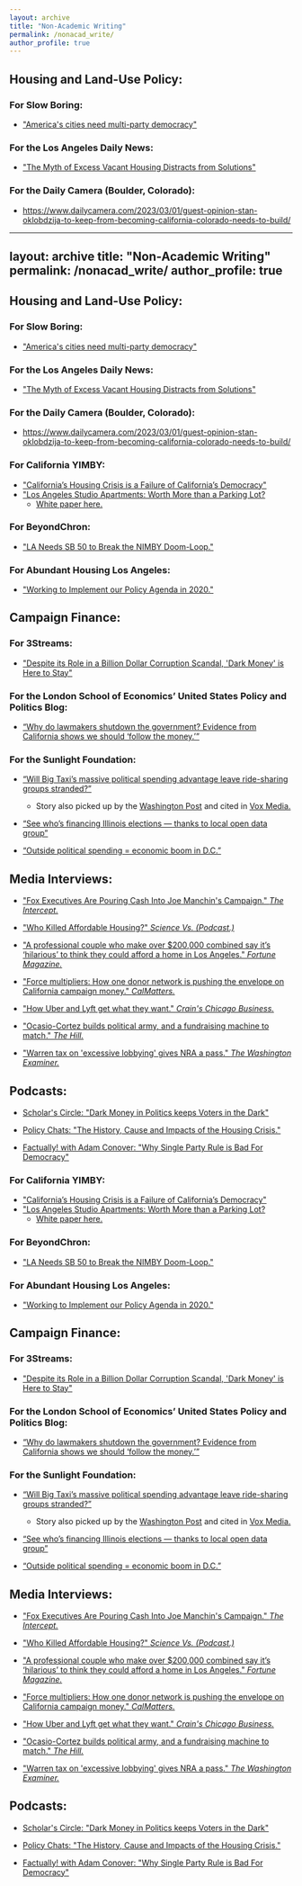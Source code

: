 ```yaml
---
layout: archive
title: "Non-Academic Writing"
permalink: /nonacad_write/
author_profile: true
---
```


## Housing and Land-Use Policy:

### For Slow Boring:
* ["America's cities need multi-party democracy"](https://www.slowboring.com/p/cities-democracy-multiparty)

### For the Los Angeles Daily News:
* ["The Myth of Excess Vacant Housing Distracts from Solutions"](https://www.dailynews.com/2021/03/25/the-myth-of-excess-vacant-housing-distracts-from-solutions/)

### For the Daily Camera (Boulder, Colorado):

* https://www.dailycamera.com/2023/03/01/guest-opinion-stan-oklobdzija-to-keep-from-becoming-california-colorado-needs-to-build/
---
layout: archive
title: "Non-Academic Writing"
permalink: /nonacad_write/
author_profile: true
---

## Housing and Land-Use Policy:

### For Slow Boring:
* ["America's cities need multi-party democracy"](https://www.slowboring.com/p/cities-democracy-multiparty)

### For the Los Angeles Daily News:
* ["The Myth of Excess Vacant Housing Distracts from Solutions"](https://www.dailynews.com/2021/03/25/the-myth-of-excess-vacant-housing-distracts-from-solutions/)

### For the Daily Camera (Boulder, Colorado):

* https://www.dailycamera.com/2023/03/01/guest-opinion-stan-oklobdzija-to-keep-from-becoming-california-colorado-needs-to-build/

### For California YIMBY:
* ["California’s Housing Crisis is a Failure of California’s Democracy"](https://cayimby.org/californias-housing-crisis-is-a-failure-of-californias-democracy/)
* ["Los Angeles Studio Apartments: Worth More than a Parking Lot?](https://cayimby.org/los-angeles-studio-apartments-worth-more-than-a-parking-lot/)
  * [White paper here.](https://cayimby.org/wp-content/uploads/2020/10/lac_parking_white_paper.pdf)

### For BeyondChron:

* ["LA Needs SB 50 to Break the NIMBY Doom-Loop."](http://beyondchron.org/la-needs-sb-50-to-break-the-nimby-doom-loop/)

### For Abundant Housing Los Angeles:

* ["Working to Implement our Policy Agenda in 2020."](https://abundanthousingla.org/working-to-implement-our-policy-agenda-in-2020/)


## Campaign Finance:

### For 3Streams:

* ["Despite its Role in a Billion Dollar Corruption Scandal, 'Dark Money' is Here to Stay"](https://medium.com/3streams/despite-its-role-in-a-billion-dollar-corruption-scandal-dark-money-is-here-to-stay-3e194ac3dde9)

### For the London School of Economics’ United States Policy and Politics Blog:

* [“Why do lawmakers shutdown the government? Evidence from California shows we should ‘follow the money.’”](http://blogs.lse.ac.uk/usappblog/2018/03/01/why-do-lawmakers-shutdown-the-government-evidence-from-california-shows-we-should-follow-the-money/)

### For the Sunlight Foundation:

* [“Will Big Taxi’s massive political spending advantage leave ride-sharing groups stranded?”](http://sunlightfoundation.com/blog/2014/07/31/will-big-taxis-massive-political-spending-advantage-leave-ride-sharing-groups-stranded/)
  * Story also picked up by the [Washington Post](http://www.washingtonpost.com/blogs/wonkblog/wp/2014/07/31/the-taxi-industry-is-crushing-uber-and-lyft-on-the-lobbying-front-3500-to-1/) and cited in [Vox Media.](http://www.vox.com/2014/8/19/6045597/plouffe-uber-taxi-companies-spend-more)
  
* [“See who’s financing Illinois elections — thanks to local open data group”](http://sunlightfoundation.com/blog/2014/08/06/see-whos-financing-illinois-elections-thanks-to-local-open-data-group/)

* [“Outside political spending = economic boom in D.C.”](http://sunlightfoundation.com/blog/2014/07/17/outside-political-political-spending-economic-boom-in-d-c/)


## Media Interviews:

* ["Fox Executives Are Pouring Cash Into Joe Manchin's Campaign." *The Intercept.*](https://theintercept.com/2023/08/14/joe-manchin-fox-donors/)

* ["Who Killed Affordable Housing?" *Science Vs. (Podcast.)*](https://gimletmedia-com.cdn.ampproject.org/v/s/gimletmedia.com/amp/shows/science-vs/emhwebz4?amp_gsa=1&amp_js_v=a9&usqp=mq331AQIUAKwASCAAgM%3D#amp_tf=From%20%251%24s&aoh=16876693610589&csi=1&referrer=https%3A%2F%2Fwww.google.com&ampshare=https%3A%2F%2Fgimletmedia.com%2Fshows%2Fscience-vs%2Femhwebz4)

* ["A professional couple who make over $200,000 combined say it’s ‘hilarious’ to think they could afford a home in Los Angeles." *Fortune Magazine.*](https://fortune.com/2023/04/10/housing-market-couple-earning-over-200000-priced-out-housing-costs-real-estate-los-angeles/)

* ["Force multipliers: How one donor network is pushing the envelope on California campaign money." *CalMatters.*](https://calmatters.org/politics/election-2022/2022/08/california-campaign-finance-donor-network/)

* ["How Uber and Lyft get what they want." *Crain's Chicago Business.*](https://www.chicagobusiness.com/transportation/how-uber-and-lyft-get-what-they-want)

* ["Ocasio-Cortez builds political army, and a fundraising machine to match." *The Hill.*](https://thehill.com/homenews/house/503652-ocasio-cortez-builds-political-army-and-a-fundraising-machine-to-match)

* ["Warren tax on 'excessive lobbying' gives NRA a pass." *The Washington Examiner.*](https://www.washingtonexaminer.com/news/warren-tax-on-excessive-lobbying-would-skip-nra)

## Podcasts:

* [Scholar's Circle: "Dark Money in Politics keeps Voters in the Dark"](https://scholarscircle.org/scholars-circle-dark-money-in-politics-keeps-voters-in-the-dark-october-16-2022/)

* [Policy Chats: "The History, Cause and Impacts of the Housing Crisis."](https://open.spotify.com/show/19fAfX6ZCE2paaYLFvfp0P)

* [Factually! with Adam Conover: "Why Single Party Rule is Bad For Democracy"](https://podcasts.apple.com/id/podcast/why-single-party-rule-is-bad-for-democracy-with-stan/id1463460577?i=1000540580767)



### For California YIMBY:
* ["California’s Housing Crisis is a Failure of California’s Democracy"](https://cayimby.org/californias-housing-crisis-is-a-failure-of-californias-democracy/)
* ["Los Angeles Studio Apartments: Worth More than a Parking Lot?](https://cayimby.org/los-angeles-studio-apartments-worth-more-than-a-parking-lot/)
  * [White paper here.](https://cayimby.org/wp-content/uploads/2020/10/lac_parking_white_paper.pdf)

### For BeyondChron:

* ["LA Needs SB 50 to Break the NIMBY Doom-Loop."](http://beyondchron.org/la-needs-sb-50-to-break-the-nimby-doom-loop/)

### For Abundant Housing Los Angeles:

* ["Working to Implement our Policy Agenda in 2020."](https://abundanthousingla.org/working-to-implement-our-policy-agenda-in-2020/)


## Campaign Finance:

### For 3Streams:

* ["Despite its Role in a Billion Dollar Corruption Scandal, 'Dark Money' is Here to Stay"](https://medium.com/3streams/despite-its-role-in-a-billion-dollar-corruption-scandal-dark-money-is-here-to-stay-3e194ac3dde9)

### For the London School of Economics’ United States Policy and Politics Blog:

* [“Why do lawmakers shutdown the government? Evidence from California shows we should ‘follow the money.’”](http://blogs.lse.ac.uk/usappblog/2018/03/01/why-do-lawmakers-shutdown-the-government-evidence-from-california-shows-we-should-follow-the-money/)

### For the Sunlight Foundation:

* [“Will Big Taxi’s massive political spending advantage leave ride-sharing groups stranded?”](http://sunlightfoundation.com/blog/2014/07/31/will-big-taxis-massive-political-spending-advantage-leave-ride-sharing-groups-stranded/)
  * Story also picked up by the [Washington Post](http://www.washingtonpost.com/blogs/wonkblog/wp/2014/07/31/the-taxi-industry-is-crushing-uber-and-lyft-on-the-lobbying-front-3500-to-1/) and cited in [Vox Media.](http://www.vox.com/2014/8/19/6045597/plouffe-uber-taxi-companies-spend-more)
  
* [“See who’s financing Illinois elections — thanks to local open data group”](http://sunlightfoundation.com/blog/2014/08/06/see-whos-financing-illinois-elections-thanks-to-local-open-data-group/)

* [“Outside political spending = economic boom in D.C.”](http://sunlightfoundation.com/blog/2014/07/17/outside-political-political-spending-economic-boom-in-d-c/)


## Media Interviews:

* ["Fox Executives Are Pouring Cash Into Joe Manchin's Campaign." *The Intercept.*](https://theintercept.com/2023/08/14/joe-manchin-fox-donors/)

* ["Who Killed Affordable Housing?" *Science Vs. (Podcast.)*](https://gimletmedia-com.cdn.ampproject.org/v/s/gimletmedia.com/amp/shows/science-vs/emhwebz4?amp_gsa=1&amp_js_v=a9&usqp=mq331AQIUAKwASCAAgM%3D#amp_tf=From%20%251%24s&aoh=16876693610589&csi=1&referrer=https%3A%2F%2Fwww.google.com&ampshare=https%3A%2F%2Fgimletmedia.com%2Fshows%2Fscience-vs%2Femhwebz4)

* ["A professional couple who make over $200,000 combined say it’s ‘hilarious’ to think they could afford a home in Los Angeles." *Fortune Magazine.*](https://fortune.com/2023/04/10/housing-market-couple-earning-over-200000-priced-out-housing-costs-real-estate-los-angeles/)

* ["Force multipliers: How one donor network is pushing the envelope on California campaign money." *CalMatters.*](https://calmatters.org/politics/election-2022/2022/08/california-campaign-finance-donor-network/)

* ["How Uber and Lyft get what they want." *Crain's Chicago Business.*](https://www.chicagobusiness.com/transportation/how-uber-and-lyft-get-what-they-want)

* ["Ocasio-Cortez builds political army, and a fundraising machine to match." *The Hill.*](https://thehill.com/homenews/house/503652-ocasio-cortez-builds-political-army-and-a-fundraising-machine-to-match)

* ["Warren tax on 'excessive lobbying' gives NRA a pass." *The Washington Examiner.*](https://www.washingtonexaminer.com/news/warren-tax-on-excessive-lobbying-would-skip-nra)

## Podcasts:

* [Scholar's Circle: "Dark Money in Politics keeps Voters in the Dark"](https://scholarscircle.org/scholars-circle-dark-money-in-politics-keeps-voters-in-the-dark-october-16-2022/)

* [Policy Chats: "The History, Cause and Impacts of the Housing Crisis."](https://open.spotify.com/show/19fAfX6ZCE2paaYLFvfp0P)

* [Factually! with Adam Conover: "Why Single Party Rule is Bad For Democracy"](https://podcasts.apple.com/id/podcast/why-single-party-rule-is-bad-for-democracy-with-stan/id1463460577?i=1000540580767)


